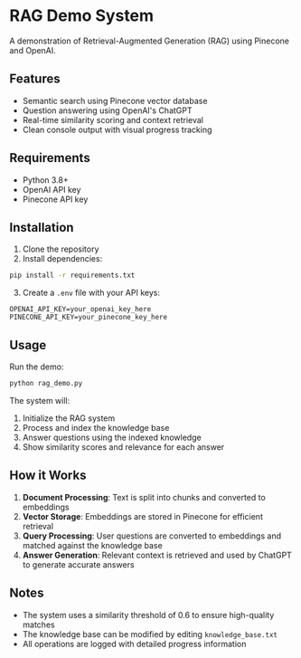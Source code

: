 # RAG Demo System

A demonstration of Retrieval-Augmented Generation (RAG) using Pinecone and OpenAI.

## Features

- Semantic search using Pinecone vector database
- Question answering using OpenAI's ChatGPT
- Real-time similarity scoring and context retrieval
- Clean console output with visual progress tracking

## Requirements

- Python 3.8+
- OpenAI API key
- Pinecone API key

## Installation

1. Clone the repository
2. Install dependencies:
```bash
pip install -r requirements.txt
```
3. Create a `.env` file with your API keys:
```
OPENAI_API_KEY=your_openai_key_here
PINECONE_API_KEY=your_pinecone_key_here
```

## Usage

Run the demo:
```bash
python rag_demo.py
```

The system will:
1. Initialize the RAG system
2. Process and index the knowledge base
3. Answer questions using the indexed knowledge
4. Show similarity scores and relevance for each answer

## How it Works

1. **Document Processing**: Text is split into chunks and converted to embeddings
2. **Vector Storage**: Embeddings are stored in Pinecone for efficient retrieval
3. **Query Processing**: User questions are converted to embeddings and matched against the knowledge base
4. **Answer Generation**: Relevant context is retrieved and used by ChatGPT to generate accurate answers

## Notes

- The system uses a similarity threshold of 0.6 to ensure high-quality matches
- The knowledge base can be modified by editing `knowledge_base.txt`
- All operations are logged with detailed progress information
